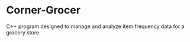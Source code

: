 # Corner-Grocer
C++ program designed to manage and analyze item frequency data for a grocery store.
